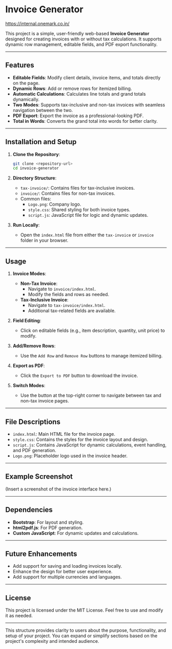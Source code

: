 
# Invoice Generator

https://internal.onemark.co.in/

This project is a simple, user-friendly web-based **Invoice Generator** designed for creating invoices with or without tax calculations. It supports dynamic row management, editable fields, and PDF export functionality.

---

## Features

- **Editable Fields**: Modify client details, invoice items, and totals directly on the page.
- **Dynamic Rows**: Add or remove rows for itemized billing.
- **Automatic Calculations**: Calculates line totals and grand totals dynamically.
- **Two Modes**: Supports tax-inclusive and non-tax invoices with seamless navigation between the two.
- **PDF Export**: Export the invoice as a professional-looking PDF.
- **Total in Words**: Converts the grand total into words for better clarity.

---

## Installation and Setup

1. **Clone the Repository**:
   ```bash
   git clone <repository-url>
   cd invoice-generator
   ```

2. **Directory Structure**:
   - `tax-invoice/`: Contains files for tax-inclusive invoices.
   - `invoice/`: Contains files for non-tax invoices.
   - Common files:
     - `Logo.png`: Company logo.
     - `style.css`: Shared styling for both invoice types.
     - `script.js`: JavaScript file for logic and dynamic updates.

3. **Run Locally**:
   - Open the `index.html` file from either the `tax-invoice` or `invoice` folder in your browser.

---

## Usage

1. **Invoice Modes**:
   - **Non-Tax Invoice**:
     - Navigate to `invoice/index.html`.
     - Modify the fields and rows as needed.
   - **Tax-Inclusive Invoice**:
     - Navigate to `tax-invoice/index.html`.
     - Additional tax-related fields are available.
   
2. **Field Editing**:
   - Click on editable fields (e.g., item description, quantity, unit price) to modify.

3. **Add/Remove Rows**:
   - Use the `Add Row` and `Remove Row` buttons to manage itemized billing.

4. **Export as PDF**:
   - Click the `Export to PDF` button to download the invoice.

5. **Switch Modes**:
   - Use the button at the top-right corner to navigate between tax and non-tax invoice pages.

---

## File Descriptions

- `index.html`: Main HTML file for the invoice page.
- `style.css`: Contains the styles for the invoice layout and design.
- `script.js`: Contains JavaScript for dynamic calculations, event handling, and PDF generation.
- `Logo.png`: Placeholder logo used in the invoice header.

---

## Example Screenshot

(Insert a screenshot of the invoice interface here.)

---

## Dependencies

- **Bootstrap**: For layout and styling.
- **html2pdf.js**: For PDF generation.
- **Custom JavaScript**: For dynamic updates and calculations.

---

## Future Enhancements

- Add support for saving and loading invoices locally.
- Enhance the design for better user experience.
- Add support for multiple currencies and languages.

---

## License

This project is licensed under the MIT License. Feel free to use and modify it as needed.

---

This structure provides clarity to users about the purpose, functionality, and setup of your project. You can expand or simplify sections based on the project's complexity and intended audience.

